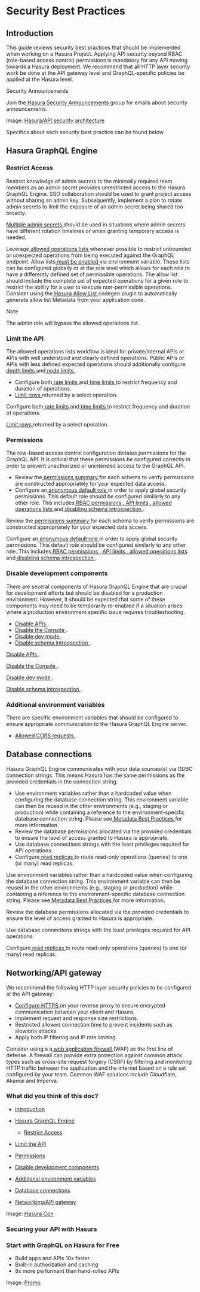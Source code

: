 # Security Best Practices

## Introduction​

This guide reviews security best practices that should be implemented when working on a Hasura Project. Applying API
security beyond RBAC (role-based access control) permissions is mandatory for any API moving towards a Hasura
deployment. We recommend that all HTTP layer security work be done at the API gateway level and GraphQL-specific
policies be applied at the Hasura level.

Security Announcements

Join the[ Hasura Security Announcements ](https://groups.google.com/forum/#!forum/hasura-security-announce)group for
emails about security announcements.

Image: [ Hasura/API security architecture ](https://hasura.io/docs/assets/images/best-practices-security-apihasura-diagram-4b11861ce823b59c97b5bcd535682c67.png)

Specifics about each security best practice can be found below.

## Hasura GraphQL Engine​

### Restrict Access​

Restrict knowledge of admin secrets to the minimally required team members as an admin secret provides unrestricted
access to the Hasura GraphQL Engine. SSO collaboration should be used to grant project access without sharing an admin
key. Subsequently, implement a plan to rotate admin secrets to limit the exposure of an admin secret being shared too
broadly.

[ Multiple admin secrets ](https://hasura.io/docs/latest/auth/authentication/multiple-admin-secrets/)should be used in situations where admin secrets have
different rotation timelines or when granting temporary access is needed.

Leverage[ allowed operations lists ](https://www.graphql-code-generator.com/plugins/other/hasura-allow-list)whenever
possible to restrict unbounded or unexpected operations from being executed against the GraphQL endpoint. Allow lists[ must be enabled ](https://hasura.io/docs/latest/security/allow-list/#enable-allow-list)via environment variable. These lists can be configured
globally or at the role level which allows for each role to have a differently defined set of permissible operations.
The allow list should include the complete set of expected operations for a given role to restrict the ability for a
user to execute non-permissible operations. Consider using the[ Hasura Allow List ](https://www.graphql-code-generator.com/plugins/other/hasura-allow-list)codegen plugin to
automatically generate allow list Metadata from your application code.

Note

The admin role will bypass the allowed operations list.

### Limit the API​

The allowed operations lists workflow is ideal for private/internal APIs or APIs with well understood and clearly
defined operations. Public APIs or APIs with less defined expected operations should additionally configure[ depth limits ](https://hasura.io/docs/latest/security/api-limits/#depth-limits)and[ node limits ](https://hasura.io/docs/latest/security/api-limits/#node-limits).

- Configure both[ rate limits ](https://hasura.io/docs/latest/security/api-limits/#rate-limits)and[ time limits ](https://hasura.io/docs/latest/security/api-limits/#time-limits)to restrict frequency and duration of operations.
- [ Limit rows ](https://hasura.io/docs/latest/auth/authorization/permissions/row-fetch-limit/)returned by a select operation.


Configure both[ rate limits ](https://hasura.io/docs/latest/security/api-limits/#rate-limits)and[ time limits ](https://hasura.io/docs/latest/security/api-limits/#time-limits)to restrict frequency and duration of operations.

[ Limit rows ](https://hasura.io/docs/latest/auth/authorization/permissions/row-fetch-limit/)returned by a select operation.

### Permissions​

The row-based access control configuration dictates permissions for the GraphQL API. It is critical that these
permissions be configured correctly in order to prevent unauthorized or unintended access to the GraphQL API.

- Review the[ permissions summary ](https://hasura.io/docs/latest/deployment/production-checklist/#review-the-summary)for each schema to verify
permissions are constructed appropriately for your expected data access.
- Configure an[ anonymous default role ](https://hasura.io/docs/latest/auth/authorization/permissions/common-roles-auth-examples/#unauthorized-users-example)in
order to apply global security permissions. This default role should be configured similarly to any other role. This
includes[ RBAC permissions ](https://hasura.io/docs/latest/auth/authorization/quickstart/),[ API limits ](https://hasura.io/docs/latest/security/api-limits/),[ allowed operations lists ](https://www.graphql-code-generator.com/plugins/other/hasura-allow-list)and[ disabling schema introspection ](https://hasura.io/docs/latest/security/disable-graphql-introspection/).


Review the[ permissions summary ](https://hasura.io/docs/latest/deployment/production-checklist/#review-the-summary)for each schema to verify
permissions are constructed appropriately for your expected data access.

Configure an[ anonymous default role ](https://hasura.io/docs/latest/auth/authorization/permissions/common-roles-auth-examples/#unauthorized-users-example)in
order to apply global security permissions. This default role should be configured similarly to any other role. This
includes[ RBAC permissions ](https://hasura.io/docs/latest/auth/authorization/quickstart/),[ API limits ](https://hasura.io/docs/latest/security/api-limits/),[ allowed operations lists ](https://www.graphql-code-generator.com/plugins/other/hasura-allow-list)and[ disabling schema introspection ](https://hasura.io/docs/latest/security/disable-graphql-introspection/).

### Disable development components​

There are several components of Hasura GraphQL Engine that are crucial for development efforts but should be disabled
for a production environment. However, it should be expected that some of these components may need to be temporarily
re-enabled if a situation arises where a production environment specific issue requires troubleshooting.

- [ Disable APIs ](https://hasura.io/docs/latest/deployment/production-checklist/#disable-apis).
- [ Disable the Console ](https://hasura.io/docs/latest/deployment/production-checklist/#disable-console).
- [ Disable dev mode ](https://hasura.io/docs/latest/deployment/production-checklist/#disable-dev-mode).
- [ Disable schema introspection ](https://hasura.io/docs/latest/security/disable-graphql-introspection/).


[ Disable APIs ](https://hasura.io/docs/latest/deployment/production-checklist/#disable-apis).

[ Disable the Console ](https://hasura.io/docs/latest/deployment/production-checklist/#disable-console).

[ Disable dev mode ](https://hasura.io/docs/latest/deployment/production-checklist/#disable-dev-mode).

[ Disable schema introspection ](https://hasura.io/docs/latest/security/disable-graphql-introspection/).

### Additional environment variables​

There are specific environment variables that should be configured to ensure appropriate communication to the Hasura
GraphQL Engine server.

- [ Allowed CORS requests ](https://hasura.io/docs/latest/deployment/graphql-engine-flags/config-examples/#configure-cors).


## Database connections​

Hasura GraphQL Engine communicates with your data sources(s) via ODBC connection strings. This means Hasura has the same
permissions as the provided credentials in the connection string.

- Use environment variables rather than a hardcoded value when configuring the database connection string. This environment variable can then be reused in the other environments (e.g., staging or production) while containing a reference to the environment-specific database connection string.  Please see[ Metadata Best Practices ](https://hasura.io/docs/latest/migrations-metadata-seeds/metadata-best-practices/)for more information.
- Review the database permissions allocated via the provided credentials to ensure the level of access granted to Hasura
is appropriate.
- Use database connections strings with the least privileges required for API operations.
- Configure[ read replicas ](https://hasura.io/docs/latest/databases/database-config/read-replicas/)to route read-only operations (queries) to one (or
many) read replicas.


Use environment variables rather than a hardcoded value when configuring the database connection string. This environment variable can then be reused in the other environments (e.g., staging or production) while containing a reference to the environment-specific database connection string.  Please see[ Metadata Best Practices ](https://hasura.io/docs/latest/migrations-metadata-seeds/metadata-best-practices/)for more information.

Review the database permissions allocated via the provided credentials to ensure the level of access granted to Hasura
is appropriate.

Use database connections strings with the least privileges required for API operations.

Configure[ read replicas ](https://hasura.io/docs/latest/databases/database-config/read-replicas/)to route read-only operations (queries) to one (or
many) read replicas.

## Networking/API gateway​

We recommend the following HTTP layer security policies to be configured at the API gateway:

- [ Configure HTTPS ](https://hasura.io/docs/latest/deployment/enable-https/)on your reverse proxy to ensure encrypted communication between your
client and Hasura.
- Implement request and response size restrictions.
- Restricted allowed connection time to prevent incidents such as slowloris attacks.
- Apply both IP filtering and IP rate limiting.


Consider using a a[ web application firewall ](https://www.cloudflare.com/learning/ddos/glossary/web-application-firewall-waf/)(WAF) as the
first line of defense. A firewall can provide extra protection against common attack types such as cross-site request
forgery (CSRF) by filtering and monitoring HTTP traffic between the application and the internet based on a rule set
configured by your team. Common WAF solutions include Cloudflare, Akamai and Imperva.

### What did you think of this doc?

- [ Introduction ](https://hasura.io/docs/latest/security/security-best-practices/#introduction)
- [ Hasura GraphQL Engine ](https://hasura.io/docs/latest/security/security-best-practices/#hasura-graphql-engine)
    - [ Restrict Access ](https://hasura.io/docs/latest/security/security-best-practices/#restrict-access)

- [ Limit the API ](https://hasura.io/docs/latest/security/security-best-practices/#limit-the-api)

- [ Permissions ](https://hasura.io/docs/latest/security/security-best-practices/#permissions)

- [ Disable development components ](https://hasura.io/docs/latest/security/security-best-practices/#disable-development-components)

- [ Additional environment variables ](https://hasura.io/docs/latest/security/security-best-practices/#additional-environment-variables)
- [ Database connections ](https://hasura.io/docs/latest/security/security-best-practices/#database-connections)
- [ Networking/API gateway ](https://hasura.io/docs/latest/security/security-best-practices/#networkingapi-gateway)


Image: [ Hasura Con ](https://res.cloudinary.com/dh8fp23nd/image/upload/v1677759811/main-web/Group_11455_3_azgk7w.png)

### Securing your API with Hasura

### Start with GraphQL on Hasura for Free

- Build apps and APIs 10x faster
- Built-in authorization and caching
- 8x more performant than hand-rolled APIs


Image: [ Promo ](https://hasura.io/docs/assets/images/hasura-free-ff60e409244e0ea12b5a3045d1a9096b.png)